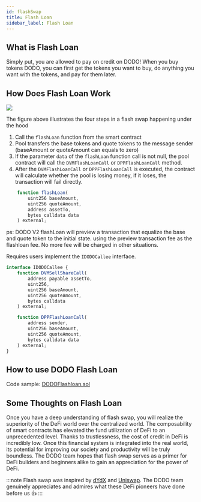 ```yaml
---
id: flashSwap
title: Flash Loan
sidebar_label: Flash Loan
---
```


## What is Flash Loan

Simply put, you are allowed to pay on credit on DODO! When you buy tokens DODO, you can first get the tokens you want to buy, do anything you want with the tokens, and pay for them later.

## How Does Flash Loan Work

![](https://dodoex.github.io/docs/img/dodo_flash_swap_v2.png)

The figure above illustrates the four steps in a flash swap happening under the hood

1.  Call the `flashLoan` function from the smart contract
2.  Pool transfers the base tokens and quote tokens to the message sender (baseAmount or quoteAmount can equals to zero)
3.  If the parameter `data` of the `flashLoan` function call is not null, the pool contract will call the `DVMFlashLoanCall` or `DPPFlashLoanCall` method.
4.  After the `DVMFlashLoanCall` or `DPPFlashLoanCall` is executed, the contract will calculate whether the pool is losing money, if it loses, the transaction will fail directly.

```javascript
    function flashLoan(
        uint256 baseAmount,
        uint256 quoteAmount,
        address assetTo,
        bytes calldata data
    ) external;
```

ps: DODO V2 flashLoan will preview a transaction that equalize the base and quote token to the initial state. using the preview transaction fee as the flashloan fee. No more fee will be charged in other situations.

Requires users implement the `IDODOCallee` interface.

```javascript
interface IDODOCallee {
    function DVMSellShareCall(
        address payable assetTo,
        uint256,
        uint256 baseAmount,
        uint256 quoteAmount,
        bytes calldata
    ) external;

    function DPPFlashLoanCall(
        address sender,
        uint256 baseAmount,
        uint256 quoteAmount,
        bytes calldata data
    ) external;
}
```

## How to use DODO Flash Loan

Code sample: [DODOFlashloan.sol](https://github.com/DODOEX/dodo-example/blob/main/solidity/contracts/DODOFlashloan.sol)

## Some Thoughts on Flash Loan

Once you have a deep understanding of flash swap, you will realize the superiority of the DeFi world over the centralized world. The composability of smart contracts has elevated the fund utilization of DeFi to an unprecedented level. Thanks to trustlessness, the cost of credit in DeFi is incredibly low. Once this financial system is integrated into the real world, its potential for improving our society and productivity will be truly boundless. The DODO team hopes that flash swap serves as a primer for DeFi builders and beginners alike to gain an appreciation for the power of DeFi.

:::note
Flash swap was inspired by [dYdX](https://dydx.exchange/) and [Uniswap](https://uniswap.org/docs/v2/core-concepts/flash-swaps). The DODO team genuinely appreciates and admires what these DeFi pioneers have done before us 👍
:::
